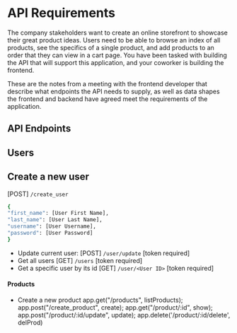 # API Requirements

The company stakeholders want to create an online storefront to showcase their great product ideas. Users need to be able to browse an index of all products, see the specifics of a single product, and add products to an order that they can view in a cart page. You have been tasked with building the API that will support this application, and your coworker is building the frontend.

These are the notes from a meeting with the frontend developer that describe what endpoints the API needs to supply, as well as data shapes the frontend and backend have agreed meet the requirements of the application.

## API Endpoints

## Users

## Create a new user
[POST] `/create_user`

  ```bash
  {
  "first_name": [User First Name],
  "last_name": [User Last Name],
  "username": [User Username],
  "password": [User Password]
  }
  ```

- Update current user: [POST] `/user/update` [token required]
- Get all users [GET] `/users` [token required]
- Get a specific user by its id [GET] `/user/<User ID>` [token required]

#### Products

- Create a new product
  app.get("/products", listProducts);
  app.post("/create_product", create);
  app.get("/product/:id", show);
  app.post("/product/:id/update", update);
  app.delete('/product/:id/delete', delProd)

```

```
